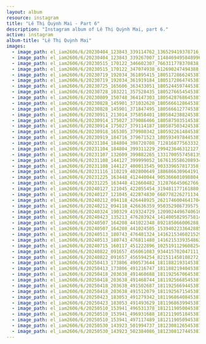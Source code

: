 ```yaml
---
layout: album
resource: instagram
title: "Lê Thị Quỳnh Mai - Part 6"
description: "Instagram album of Lê Thị Quỳnh Mai, part 6."
active: instagram
album-title: "Lê Thị Quỳnh Mai"
images:
  - image_path: el_iam2606/6/20230404_123843_339114762_136529419378716_1556646191683981034_n.jpg
  - image_path: el_iam2606/6/20230404_123843_339267007_1148469495848996_4049096009084941865_n.jpg
  - image_path: el_iam2606/6/20230515_170122_346602307_766311778370838_164271498217351233_n.jpg
  - image_path: el_iam2606/6/20230515_170122_347074938_612690247494388_6165817188645863228_n.jpg
  - image_path: el_iam2606/6/20230719_192034_361895415_18051728662453879_3572816828637135605_n.jpg
  - image_path: el_iam2606/6/20230719_192034_361919184_18051728647453879_5526569286511026235_n.jpg
  - image_path: el_iam2606/6/20230725_165606_363433051_18052445974453879_2555961120253064027_n.jpg
  - image_path: el_iam2606/6/20230728_103221_357528435_18052766545453879_7481739728936293787_n.jpg
  - image_path: el_iam2606/6/20230809_150748_364147303_18054287686453879_6700570799516753227_n.jpg
  - image_path: el_iam2606/6/20230828_145901_371032620_18056661286453879_9126334124963418233_n.jpg
  - image_path: el_iam2606/6/20230828_145901_371847495_18056661277453879_3961694324907612148_n.jpg
  - image_path: el_iam2606/6/20230911_213014_375858401_18058423882453879_4800127585834597260_n.jpg
  - image_path: el_iam2606/6/20230914_175027_379086466_18058750351453879_1612964921174760319_n.jpg
  - image_path: el_iam2606/6/20230914_175027_379114187_18058750342453879_6621788235821152592_n.jpg
  - image_path: el_iam2606/6/20230918_165305_379980342_18059226148453879_8627688198844570008_n.jpg
  - image_path: el_iam2606/6/20230919_184716_379671523_18059349784453879_3916954756445927761_n.jpg
  - image_path: el_iam2606/6/20231104_184804_398720708_712816877563332_1613663094148790189_n.jpg
  - image_path: el_iam2606/6/20231104_184804_399311229_299423646312127_6036221619089303172_n.jpg
  - image_path: el_iam2606/6/20231107_132609_399882265_1331700557458139_2887754602102260475_n.jpg
  - image_path: el_iam2606/6/20231108_144127_399999052_1676135586208934_2541341944490971898_n.jpg
  - image_path: el_iam2606/6/20231108_144127_400013545_903339657817358_5577305930449703601_n.jpg
  - image_path: el_iam2606/6/20231116_110219_402800649_188686630964191_3756613330296980800_n.jpg
  - image_path: el_iam2606/6/20231225_163448_412440044_905366601098804_8997223980298919692_n.jpg
  - image_path: el_iam2606/6/20231225_163448_412660482_312876645062766_7975462316709334209_n.jpg
  - image_path: el_iam2606/6/20240127_121045_422055454_319481177161880_5367894917820608763_n.jpg
  - image_path: el_iam2606/6/20240127_121045_422874830_660778226271134_8778542876538249154_n.jpg
  - image_path: el_iam2606/6/20240212_094118_426448925_2621746004641704_3069248312789434126_n.jpg
  - image_path: el_iam2606/6/20240212_094118_426636359_950352986739575_8640783404298465631_n.jpg
  - image_path: el_iam2606/6/20240324_190329_419324729_1209024496740616_3104676494515831156_n.jpg
  - image_path: el_iam2606/6/20240423_135213_476283924_1414005829575814_1921062303904214464_n.jpg
  - image_path: el_iam2606/6/20240507_164208_441022348_892185066006288_7471905811327040927_n.jpg
  - image_path: el_iam2606/6/20240507_164208_441024505_1539402233642885_1673076191822039_n.jpg
  - image_path: el_iam2606/6/20240513_180743_476481324_1416215346021529_2906394330739740509_n.jpg
  - image_path: el_iam2606/6/20240513_180743_476811480_1416215339354863_9029557968412936385_n.jpg
  - image_path: el_iam2606/6/20240715_160117_451222896_1025191129608254_3771036076608508602_n.jpg
  - image_path: el_iam2606/6/20240822_091657_456061083_934415702047111_9030547480398112918_n.jpg
  - image_path: el_iam2606/6/20240822_091657_456594254_821511450108272_5656891215445793386_n.jpg
  - image_path: el_iam2606/6/20250413_173806_490573644_18118821931453879_4026582998285331479_n.jpg
  - image_path: el_iam2606/6/20250413_173806_491216747_18118821940453879_7411244193915218309_n.jpg
  - image_path: el_iam2606/6/20250418_203638_491468688_18119256706453879_4056962599446457953_n.jpg
  - image_path: el_iam2606/6/20250418_203638_491468744_18119256685453879_6589244443569252185_n.jpg
  - image_path: el_iam2606/6/20250418_203638_491502687_18119256694453879_4398898629136299308_n.jpg
  - image_path: el_iam2606/6/20250418_203638_491512079_18119256715453879_95692672691536840_n.jpg
  - image_path: el_iam2606/6/20250423_183053_491279342_18119686408453879_4503751427897267281_n.jpg
  - image_path: el_iam2606/6/20250423_183053_491493629_18119686399453879_6181237534690094790_n.jpg
  - image_path: el_iam2606/6/20250510_153941_496531378_18121190500453879_4696040798392268382_n.jpg
  - image_path: el_iam2606/6/20250510_153941_496931688_18121190518453879_897226734948290821_n.jpg
  - image_path: el_iam2606/6/20250510_153941_497117489_18121190509453879_4551196760366433967_n.jpg
  - image_path: el_iam2606/6/20250530_143923_501994737_18123081265453879_777780316912403431_n.jpg
  - image_path: el_iam2606/6/20250530_143923_502384086_18123081274453879_8978632685811658091_n.jpg
---
```

